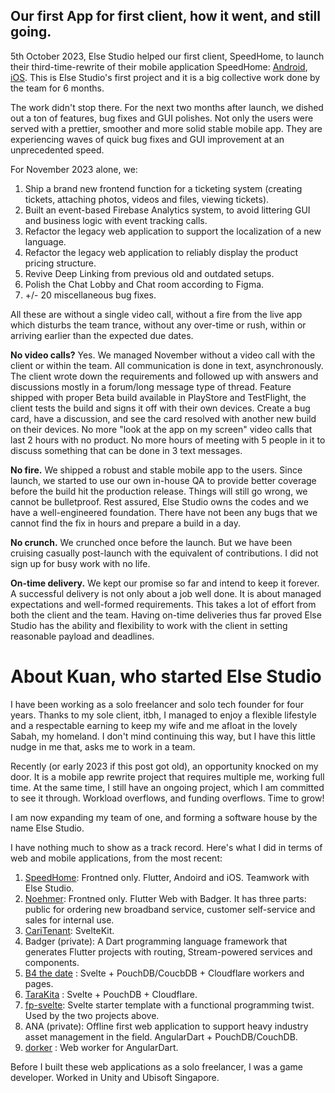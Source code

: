 ## Our first App for first client, how it went, and still going.

5th October 2023, Else Studio helped our first client, SpeedHome, to launch their third-time-rewrite of their mobile application SpeedHome: [Android](https://play.google.com/store/apps/details/?id=com.speedrent&amp;hl=en), [iOS](https://apps.apple.com/my/app/speedhome-my-property-rental/id998232868). This is Else Studio's first project and it is a big collective work done by the team for 6 months.

The work didn't stop there. For the next two months after launch, we dished out a ton of features, bug fixes and GUI polishes. Not only the users were served with a prettier, smoother and more solid stable mobile app. They are experiencing waves of quick bug fixes and GUI improvement at an unprecedented speed.

For November 2023 alone, we:

1. Ship a brand new frontend function for a ticketing system (creating tickets, attaching photos, videos and files, viewing tickets).
2. Built an event-based Firebase Analytics system, to avoid littering GUI and business logic with event tracking calls.
3. Refactor the legacy web application to support the localization of a new language.
4. Refactor the legacy web application to reliably display the product pricing structure.
5. Revive Deep Linking from previous old and outdated setups.
6. Polish the Chat Lobby and Chat room according to Figma.
7. +/- 20 miscellaneous bug fixes.

All these are without a single video call, without a fire from the live app which disturbs the team trance, without any over-time or rush, within or arriving earlier than the expected due dates.

**No video calls?** Yes. We managed November without a video call with the client or within the team. All communication is done in text, asynchronously. The client wrote down the requirements and followed up with answers and discussions mostly in a forum/long message type of thread. Feature shipped with proper Beta build available in PlayStore and TestFlight, the client tests the build and signs it off with their own devices. Create a bug card, have a discussion, and see the card resolved with another new build on their devices. No more "look at the app on my screen" video calls that last 2 hours with no product. No more hours of meeting with 5 people in it to discuss something that can be done in 3 text messages.

**No fire.** We shipped a robust and stable mobile app to the users. Since launch, we started to use our own in-house QA to provide better coverage before the build hit the production release. Things will still go wrong, we cannot be bulletproof. Rest assured, Else Studio owns the codes and we have a well-engineered foundation. There have not been any bugs that we cannot find the fix in hours and prepare a build in a day.

**No crunch.** We crunched once before the launch. But we have been cruising casually post-launch with the equivalent of contributions. I did not sign up for busy work with no life.

**On-time delivery.** We kept our promise so far and intend to keep it forever. A successful delivery is not only about a job well done. It is about managed expectations and well-formed requirements. This takes a lot of effort from both the client and the team. Having on-time deliveries thus far proved Else Studio has the ability and flexibility to work with the client in setting reasonable payload and deadlines.

# About Kuan, who started Else Studio

I have been working as a solo freelancer and solo tech founder for four years. Thanks to my sole client, itbh, I managed to enjoy a flexible lifestyle and a respectable earning to keep my wife and me afloat in the lovely Sabah, my homeland. I don't mind continuing this way, but I have this little nudge in me that, asks me to work in a team.

Recently (or early 2023 if this post got old), an opportunity knocked on my door. It is a mobile app rewrite project that requires multiple me, working full time. At the same time, I still have an ongoing project, which I am committed to see it through. Workload overflows, and funding overflows. Time to grow!

I am now expanding my team of one, and forming a software house by the name Else Studio.

I have nothing much to show as a track record. Here's what I did in terms of web and mobile applications, from the most recent:

1.  [SpeedHome](https://apps.apple.com/my/app/speedhome-my-property-rental/id998232868): Frontned only. Flutter, Andoird and iOS. Teamwork with Else Studio.
2.  [Noehmer](https://app.cn.at): Frontned only. Flutter Web with Badger. It has three parts: public for ordering new broadband service, customer self-service and sales for internal use.
3.  [CariTenant](https://caritenant.my): SvelteKit.
4.  Badger (private): A Dart programming language framework that generates Flutter projects with routing, Stream-powered services and components.
5.  [B4 the date](https://zasa.pages.dev) : Svelte + PouchDB/CoucbDB + Cloudflare workers and pages.
6.  [TaraKita](https://github.com/yuan-kuan/tarakita-app) : Svelte + PouchDB + Cloudflare.
7.  [fp-svelte](https://github.com/yuan-kuan/fp-tailwindcss-svelte-template): Svelte starter template with a functional programming twist. Used by the two projects above.
8.  ANA (private): Offline first web application to support heavy industry asset management in the field. AngularDart + PouchDB/CouchDB.
9.  [dorker](https://github.com/yuan-kuan/dorker) : Web worker for AngularDart.

Before I built these web applications as a solo freelancer, I was a game developer. Worked in Unity and Ubisoft Singapore.
